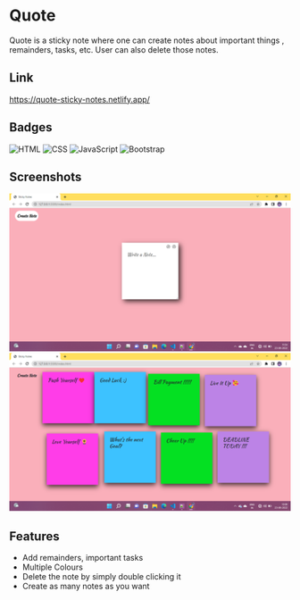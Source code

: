 
# Quote

Quote is a sticky note where one can create notes about important things , remainders, tasks, etc. User can also delete those notes. 

## Link
https://quote-sticky-notes.netlify.app/


## Badges

![HTML](https://img.shields.io/badge/HTML-HTML5-green)
![CSS](https://img.shields.io/badge/CSS-CSS3-red)
![JavaScript](https://img.shields.io/badge/JavaScript-ECMAScript6-yellow)
![Bootstrap](https://img.shields.io/badge/Bootstrap-Bootstrap5-blue)

## Screenshots

![Create Sticky Notes](https://github.com/sreoshee-17/Sticky-Notes/blob/main/Create%20Sticky%20Notes.png)
![Sticky Notes](https://github.com/sreoshee-17/Sticky-Notes/blob/main/Sticky%20Notes.png)








##  Features
* Add remainders, important tasks
* Multiple Colours
* Delete the note by simply double clicking it
* Create as many notes as you want
